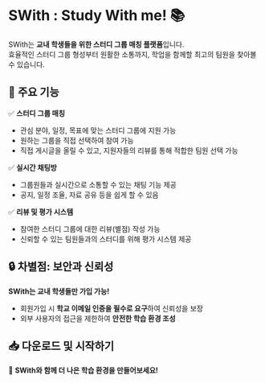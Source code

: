 # SWith : Study With me! 📚  

SWith는 **교내 학생들을 위한 스터디 그룹 매칭 플랫폼**입니다.  
효율적인 스터디 그룹 형성부터 원활한 소통까지, 학업을 함께할 최고의 팀원을 찾아볼 수 있습니다. 

## 🚀 주요 기능  

✅ **스터디 그룹 매칭**  
- 관심 분야, 일정, 목표에 맞는 스터디 그룹에 지원 가능
- 원하는 그룹을 직접 선택하여 참여 가능
- 직접 게시글을 올릴 수 있고, 지원자들의 리뷰를 통해 적합한 팀원 선택 가능

✅ **실시간 채팅방**  
- 그룹원들과 실시간으로 소통할 수 있는 채팅 기능 제공  
- 공지, 일정 조율, 자료 공유 등을 쉽게 할 수 있음  

✅ **리뷰 및 평가 시스템**  
- 참여한 스터디 그룹에 대한 리뷰(별점) 작성 가능  
- 신뢰할 수 있는 팀원들과의 스터디를 위해 평가 시스템 제공  

## 🔒 차별점: 보안과 신뢰성  
**SWith는 교내 학생들만 가입 가능!**  
- 회원가입 시 **학교 이메일 인증을 필수로 요구**하여 신뢰성을 보장  
- 외부 사용자의 접근을 제한하여 **안전한 학습 환경 조성**  

## 📥 다운로드 및 시작하기  

📌 **SWith와 함께 더 나은 학습 환경을 만들어보세요!**  
